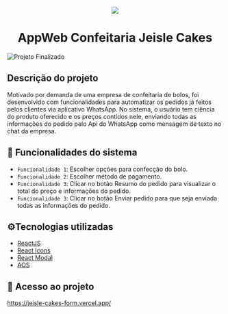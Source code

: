 <p align="center">
<img src="https://user-images.githubusercontent.com/83993439/163728374-4ddab425-9f6f-4ff6-a06c-e4638fc893c3.png"/>
</p>
<h1 align="center"> AppWeb Confeitaria Jeisle Cakes </h1>

![Projeto Finalizado](https://img.shields.io/badge/Status-Finalizado%20--%20Poss%C3%ADvel%20Upgrade-brightgreen)

<h2>Descrição do projeto</h2>

Motivado por demanda de uma empresa de confeitaria de bolos, foi desenvolvido com funcionalidades para automatizar os pedidos já feitos pelos clientes via aplicativo WhatsApp. No sistema, o usuário tem ciência do produto oferecido e os preços contidos nele, enviando todas as informações do pedido pelo Api do WhatsApp como mensagem de texto no chat da empresa.

## :hammer: Funcionalidades do sistema

- `Funcionalidade 1`: Escolher opções para confecção do bolo.
- `Funcionalidade 2`: Escolher método de pagamento.
- `Funcionalidade 3`: Clicar no botão Resumo do pedido para visualizar o total do preço e informações do pedido.
- `Funcionalidade 3`: Clicar no botão Enviar pedido para que seja enviada todas as informações do pedido.

<h2>⚙️Tecnologias utilizadas</h2>

* [ReactJS](https://reactjs.org/)
* [React Icons](https://react-icons.github.io/react-icons/)
* [React Modal](https://www.npmjs.com/package/react-modal)
* [AOS](https://michalsnik.github.io/aos/)

## 📁 Acesso ao projeto
 https://jeisle-cakes-form.vercel.app/


